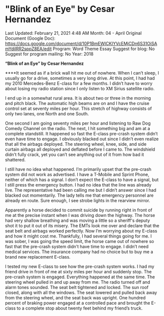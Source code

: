 # "Blink of an Eye" by Cesar Hernandez

Last Updated: February 21, 2021 4:48 AM
Month: 04 - April
Original Document (Google Doc): https://docs.google.com/document/d/10P1BmEWICKIYVcEMjCDn6S31OiSAmYdiIRR2sppZ8EA/edit
Program: Word Theme Essay
Suggest for blog: No
Suggest for program mailing: No
Year: 2018

**“Blink of an Eye” by Cesar Hernandez**

****It seemed as if a brick wall hit me out of nowhere. When I can’t sleep, I usually go for a drive, sometimes a very long drive. At this point, I had had my 2010 Mercedes-Benz E-class for a few months. I didn’t have to worry about losing my radio station since I only listen to XM Sirius satellite radio.

I end up in a somewhat rural area. It is about two or three in the morning and pitch black. The automatic high beams are on and I have the cruise control set at seventy miles per hour. This stretch of highway consists of only two lanes, one North and one South.

One second I am going seventy miles per hour and listening to Raw Dog Comedy Channel on the radio. The next, I hit something big and am at a complete standstill. It happened so fast the E-class pre-crash system didn’t even have time to engage. I obviously blacked out since I didn’t even realize that all the airbags deployed. The steering wheel, knee, side, and side curtain airbags all deployed and deflated before I came to. The windshield didn’t fully crack, yet you can’t see anything out of it from how bad it shattered.

I still have no idea what happened. I’m primarily upset that the pre-crash system did not work as advertised. I have a T-Mobile and Sprint Phone, neither of which has a signal. I don’t expect the E-class to have a signal, but I still press the emergency button. I had no idea that the line was already live. The representative had been calling me but I didn’t answer since I had blacked out momentarily. The lady tells me that emergency personnel are already en route. Sure enough, I see strobe lights in the rearview mirror.

Apparently a horse decided to commit suicide by running right in front of me at the precise instant when I was driving down the highway. The horse had very shallow breathing and was moving a little so a sheriff's deputy shot it to put it out of its misery. The EMTs look me over and declare that the seat belt and airbags worked perfectly. Now I’m worrying about my E-class and how it might cost me. Thankfully, I had several things going for me. I was sober, I was going the speed limit, the horse came out of nowhere so fast that the pre-crash system didn’t have time to engage. I didn’t need medical services. The insurance company had no choice but to buy me a brand new replacement E-class.

I tested my new E-class to see how the pre-crash system works. I had my friend drive in front of me at sixty miles per hour and suddenly stop. The pre-crash system is engaged. Everything happened at the same time. The steering wheel pulled in and up away from me. The radio turned off and alarm tones sounded. The seat belt tightened and locked. The sun roof closed, along with all the windows. The seat lowered and pulled back away from the steering wheel, and the seat back was upright. One hundred percent of braking power engaged at a controlled pace and brought the E-class to a complete stop about twenty feet behind my friend’s truck.